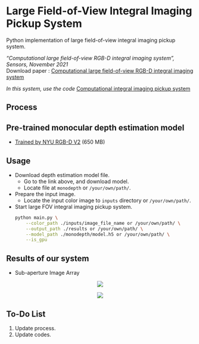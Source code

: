 # Large Field-of-View Integral Imaging Pickup System
Python implementation of large field-of-view integral imaging pickup system.   
   
_“Computational large field-of-view RGB-D integral imaging system”, Sensors, November 2021_   
Download paper : [Computational large field-of-view RGB-D integral imaging system](https://www.google.com/url?sa=t&rct=j&q=&esrc=s&source=web&cd=&ved=2ahUKEwig1vL-s5X1AhVhwosBHcr0C-oQFnoECA4QAQ&url=https%3A%2F%2Fwww.mdpi.com%2F1424-8220%2F21%2F21%2F7407%2Fpdf&usg=AOvVaw1zVSxamSj4r9g1Cf-YVjCO)

_In this system, use the code_ [Computational integral imaging pickup system](https://github.com/jgnooo/integral-imaging-pickup)

## Process


## Pre-trained monocular depth estimation model
* [Trained by NYU RGB-D V2](https://drive.google.com/uc?export=download&id=1k8McRE2vOtrkHmG9ZU6Cd-IUDtr2Fbbv) (650 MB)

## Usage
- Download depth estimation model file.
    - Go to the link above, and download model.
    - Locate file at `monodepth` or `/your/own/path/`.
- Prepare the input image.
    - Locate the input color image to `inputs` directory or `/your/own/path/`.
- Start large FOV integral imaging pickup system.
    ```Bash
    python main.py \
        --color_path ./inputs/image_file_name or /your/own/path/ \
        --output_path ./results or /your/own/path/ \
        --model_path ./monodepth/model.h5 or /your/own/path/ \
        --is_gpu
    ```

## Results of our system
- Sub-aperture Image Array
<p align="center"><img src="https://user-images.githubusercontent.com/55485826/147924806-4f6fcbb2-9525-4171-8642-322c7dc442d9.png"></p>

<p align="center"><img src="https://user-images.githubusercontent.com/55485826/147925539-6d2c945d-1670-4880-b663-3349b54c9596.gif"></p>

## To-Do List
1. Update process.
2. Update codes.